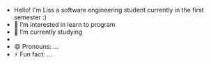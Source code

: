 - Hello! I'm Liss  a software engineering student currently in the first semester :)
- 👀 I’m interested in learn to program
- 🌱 I’m currently studying
- 
- 😄 Pronouns: ...
- ⚡ Fun fact: ...

<!---
Lis1919/Lis1919 is a ✨ special ✨ repository because its `README.md` (this file) appears on your GitHub profile.
You can click the Preview link to take a look at your changes.
--->
